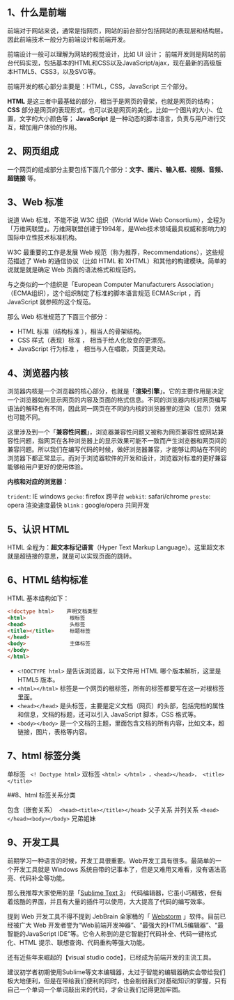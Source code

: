 ## 1、什么是前端
前端对于网站来说，通常是指网页，网站的前台部分包括网站的表现层和结构层。因此前端技术一般分为前端设计和前端开发。

前端设计一般可以理解为网站的视觉设计，比如 UI 设计；
前端开发则是网站的前台代码实现，包括基本的HTML和CSS以及JavaScript/ajax，现在最新的高级版本HTML5、CSS3，以及SVG等。

前端开发的核心部分主要是：HTML，CSS，JavaScript 三个部分。

**HTML** 是这三者中最基础的部分，相当于是网页的骨架，也就是网页的结构；
**CSS** 部分是网页的表现形式，也可以说是网页的美化，比如一个图片的大小、位置，文字的大小颜色等；
**JavaScript** 是一种动态的脚本语言，负责与用户进行交互，增加用户体验的作用。




## 2、网页组成

一个网页的组成部分主要包括下面几个部分：**文字、图片、输入框、视频、音频、超链接** 等。



## 3、Web 标准

说道 Web 标准，不能不说 W3C 组织（World Wide Web Consortium），全程为「万维网联盟」。万维网联盟创建于1994年，是Web技术领域最具权威和影响力的国际中立性技术标准机构。

W3C 最重要的工作是发展 Web 规范（称为推荐，Recommendations），这些规范描述了 Web 的通信协议（比如 HTML 和 XHTML）和其他的构建模块。简单的说就是就是确定 Web 页面的语法格式和规范的。

与之类似的一个组织是「European Computer Manufacturers Association」（ECMA组织），这个组织制定了标准的脚本语言规范 ECMAScript ，而 JavaScript 就参照的这个规范。

那么 Web 标准规范了下面三个部分：

 - HTML 标准（结构标准 ），相当人的骨架结构。
 - CSS 样式（表现）标准 ， 相当于给人化妆变的更漂亮。
 - JavaScript 行为标准 ， 相当与人在唱歌，页面更灵动。



## 4、浏览器内核

浏览器内核是一个浏览器的核心部分，也就是「**渲染引擎**」。它的主要作用是决定一个浏览器如何显示网页的内容及页面的格式信息。不同的浏览器内核对网页编写语法的解释也有不同，因此同一网页在不同的内核的浏览器里的渲染（显示）效果也可能不同。

这里涉及到一个「**兼容性问题**」，浏览器兼容性问题又被称为网页兼容性或网站兼容性问题，指网页在各种浏览器上的显示效果可能不一致而产生浏览器和网页间的兼容问题。所以我们在编写代码的时候，做好浏览器兼容，才能够让网站在不同的浏览器下都正常显示。而对于浏览器软件的开发和设计，浏览器对标准的更好兼容能够给用户更好的使用体验。



**内核和对应的浏览器：**

`trident`:    IE   windows
`gecko`:    firefox   跨平台
`webkit`:    safari/chrome
`presto`:    opera   渲染速度最快
`blink` :    google/opera 共同开发



## 5、认识 HTML
HTML 全程为：**超文本标记语言**（Hyper Text Markup Language）。这里超文本就是超链接的意思，就是可以实现页面的跳转。



## 6、HTML 结构标准

HTML 基本结构如下：
```html
<!doctype html>    声明文档类型
<html>              根标签
<head>              头标签
<title></title>     标题标签
</head>
<body>              主体标签
</body>
</html>
```
- `<!DOCTYPE html>`  是告诉浏览器，以下文件用 HTML 哪个版本解析，这里是 HTML5 版本。
- `<html></html>` 标签是一个网页的根标签，所有的标签都要写在这一对根标签里面。
- `<head></head>` 是头标签，主要是定义文档（网页）的头部，包括完档的属性和信息，文档的标题，还可以引入 JavaScript 脚本，CSS 格式等。
- `<body></body>` 是一个文档的主题，里面包含文档的所有内容，比如文本，超链接，图片，表格等内容。



## 7、html 标签分类

单标签 ` <! Doctype html>`
双标签  `<html> </html> ，<head></head>， <title></title>`



##8、html 标签关系分类

包含（嵌套关系）` <head><title></title></head>` 父子关系
并列关系 `<head></head><body></body>` 兄弟姐妹



## 9、开发工具

前期学习一种语言的时候，开发工具很重要。Web开发工具有很多。最简单的一个开发工具就是 Windows 系统自带的记事本了，但是又难用又难看，没有语法高亮、代码补全等功能。

那么我推荐大家使用的是「[Sublime Text 3](https://www.sublimetext.com/)」 代码编辑器，它虽小巧精致，但有着炫酷的界面，并且有大量的插件可以使用，大大提高了代码的编写效率。

提到 Web 开发工具不得不提到 JebBrain 全家桶的「 [Webstorm](http://www.jetbrains.com/webstorm/) 」软件。目前已经被广大 Web 开发者誉为“Web前端开发神器”、“最强大的HTML5编辑器”、“最智能的JavaScript IDE”等。它令人称到的是它智能打代码补全、代码一键格式化、HTML 提示、联想查询、代码重构等强大功能。

还有近些年来崛起的【visual studio code】，已经成为前端开发的主流工具。

建议初学者初期使用Sublime等文本编辑器，太过于智能的编辑器确实会带给我们极大地便利，但是在带给我们便利的同时，也会削弱我们对基础知识的掌握，只有自己一个单词一个单词敲出来的代码，才会让我们记得更加牢固。

